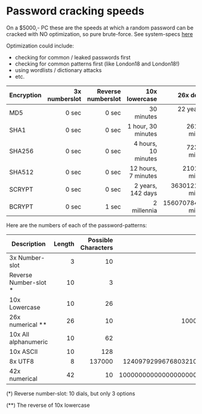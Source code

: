 # Password cracking speeds

On a $5000,- PC these are the speeds at which a random password can be cracked with NO optimization, so pure brute-force.
See system-specs [here](https://www.netmux.com/blog/how-to-build-a-password-cracking-rig)

Optimization could include:
- checking for common / leaked passwords first
- checking for common patterns first (like London18 and London18!)
- using wordlists / dictionary attacks
- etc.

| Encryption | 3x numberslot  | Reverse numberslot | 10x lowercase       | 26x decimal       | 10x all alphanumeric | 10x ASCII    | 8x UTF8 | 42x decimal |
| ---------- | -------------: | -----------------: | ------------------: | -----------------:| -------------------: | ------------:| ------: | ----------: |
| MD5        | 0 sec          | 0 sec              | 30 minutes          | 22 years, 88 days | 126 days, 22 hours   | 10 millennia | 1102224754876261928961 millennia | 8881894767812177985313 millennia |
| SHA1       | 0 sec          | 0 sec              | 1 hour, 30 minutes  | 2617940 millennia | 1 year, 9 days       | 30 millennia | 3248810574693517735089 millennia | 26179409886527743525063 millennia |
| SHA256     | 0 sec          | 0 sec              | 4 hours, 10 minutes | 7236974 millennia | 2 years, 304 days    | 85 millennia | 8980935423807264510752 millennia | 72369744008995407146886 millennia |
| SHA512     | 0 sec          | 0 sec              | 12 hours, 7 minutes | 21010938 millennia | 8 years, 82 days    | 248 millennia | 26074140214510110977261 millennia | 210109388781108427655106 millennia |
| SCRYPT     | 0 sec          | 0 sec              | 2 years, 142 days   | 36301210890 millennia | 304 millennia    | 428569 millennia | 45049051267859543372912928 millennia | 363012108901348944383823075 millennia |
| BCRYPT     | 0 sec          | 1 sec              | 2 millennia         | 1560707843004 millennia | 13099 millennia | 18425586 millennia | 1936806126011807054061724589 millennia | 15607078430044907429548582749 millennia |


Here are the numbers of each of the password-patterns:

| Description           | Length | Possible Characters | Password space                             |
| --------------------- | -----: | ------------------: | -----------------------------------------: |
| 3x Number-slot        |       3|                   10|                                        1000|
| Reverse Number-slot * |      10|                    3|                                       59049|
| 10x Lowercase         |      10|                   26|                             141167095653376|
| 26x numerical **      |      26|                   10|                 100000000000000000000000000|
| 10x All alphanumeric  |      10|                   62|                          839299365868340224|
| 10x ASCII             |      10|                  128|                      1180591620717411303424|
| 8x UTF8               |       8|               137000|  124097929967680321000000000000000000000000|
| 42x numerical         |      42|                   10| 1000000000000000000000000000000000000000000|

(*) Reverse number-slot: 10 dials, but only 3 options

(**) The reverse of 10x lowercase

